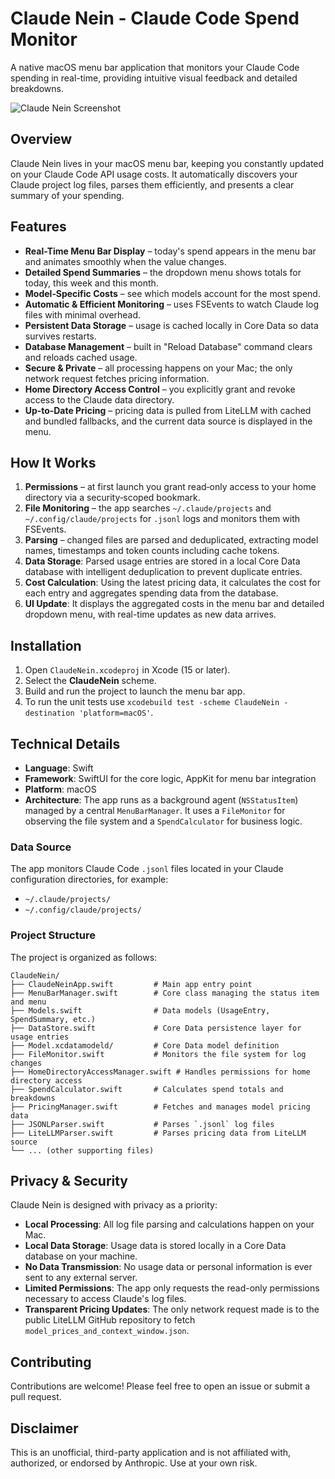 # Claude Nein - Claude Code Spend Monitor

A native macOS menu bar application that monitors your Claude Code spending in real-time, providing intuitive visual feedback and detailed breakdowns.

![Claude Nein Screenshot](...)

## Overview

Claude Nein lives in your macOS menu bar, keeping you constantly updated on your Claude Code API usage costs. It automatically discovers your Claude project log files, parses them efficiently, and presents a clear summary of your spending.

## Features

- **Real-Time Menu Bar Display** – today's spend appears in the menu bar and animates smoothly when the value changes.
- **Detailed Spend Summaries** – the dropdown menu shows totals for today, this week and this month.
- **Model‑Specific Costs** – see which models account for the most spend.
- **Automatic & Efficient Monitoring** – uses FSEvents to watch Claude log files with minimal overhead.
- **Persistent Data Storage** – usage is cached locally in Core Data so data survives restarts.
- **Database Management** – built in "Reload Database" command clears and reloads cached usage.
- **Secure & Private** – all processing happens on your Mac; the only network request fetches pricing information.
- **Home Directory Access Control** – you explicitly grant and revoke access to the Claude data directory.
- **Up‑to‑Date Pricing** – pricing data is pulled from LiteLLM with cached and bundled fallbacks, and the current data source is displayed in the menu.

## How It Works

1.  **Permissions** – at first launch you grant read‑only access to your home directory via a security‑scoped bookmark.
2.  **File Monitoring** – the app searches `~/.claude/projects` and `~/.config/claude/projects` for `.jsonl` logs and monitors them with FSEvents.
3.  **Parsing** – changed files are parsed and deduplicated, extracting model names, timestamps and token counts including cache tokens.
4.  **Data Storage**: Parsed usage entries are stored in a local Core Data database with intelligent deduplication to prevent duplicate entries.
5.  **Cost Calculation**: Using the latest pricing data, it calculates the cost for each entry and aggregates spending data from the database.
6.  **UI Update**: It displays the aggregated costs in the menu bar and detailed dropdown menu, with real-time updates as new data arrives.

## Installation

1. Open `ClaudeNein.xcodeproj` in Xcode (15 or later).
2. Select the **ClaudeNein** scheme.
3. Build and run the project to launch the menu bar app.
4. To run the unit tests use `xcodebuild test -scheme ClaudeNein -destination 'platform=macOS'`.

## Technical Details

-   **Language**: Swift
-   **Framework**: SwiftUI for the core logic, AppKit for menu bar integration
-   **Platform**: macOS
-   **Architecture**: The app runs as a background agent (`NSStatusItem`) managed by a central `MenuBarManager`. It uses a `FileMonitor` for observing the file system and a `SpendCalculator` for business logic.

### Data Source

The app monitors Claude Code `.jsonl` files located in your Claude configuration directories, for example:

- `~/.claude/projects/`
- `~/.config/claude/projects/`

### Project Structure

The project is organized as follows:

```
ClaudeNein/
├── ClaudeNeinApp.swift         # Main app entry point
├── MenuBarManager.swift        # Core class managing the status item and menu
├── Models.swift                # Data models (UsageEntry, SpendSummary, etc.)
├── DataStore.swift             # Core Data persistence layer for usage entries
├── Model.xcdatamodeld/         # Core Data model definition
├── FileMonitor.swift           # Monitors the file system for log changes
├── HomeDirectoryAccessManager.swift # Handles permissions for home directory access
├── SpendCalculator.swift       # Calculates spend totals and breakdowns
├── PricingManager.swift        # Fetches and manages model pricing data
├── JSONLParser.swift           # Parses `.jsonl` log files
├── LiteLLMParser.swift         # Parses pricing data from LiteLLM source
└── ... (other supporting files)
```

## Privacy & Security

Claude Nein is designed with privacy as a priority:

-   **Local Processing**: All log file parsing and calculations happen on your Mac.
-   **Local Data Storage**: Usage data is stored locally in a Core Data database on your machine.
-   **No Data Transmission**: No usage data or personal information is ever sent to any external server.
-   **Limited Permissions**: The app only requests the read-only permissions necessary to access Claude's log files.
-   **Transparent Pricing Updates**: The only network request made is to the public LiteLLM GitHub repository to fetch `model_prices_and_context_window.json`.

## Contributing

Contributions are welcome! Please feel free to open an issue or submit a pull request.

## Disclaimer

This is an unofficial, third-party application and is not affiliated with, authorized, or endorsed by Anthropic. Use at your own risk.
